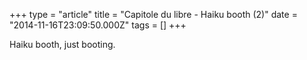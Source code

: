 +++
type = "article"
title = "Capitole du libre - Haiku booth (2)"
date = "2014-11-16T23:09:50.000Z"
tags = []
+++

Haiku booth, just booting.